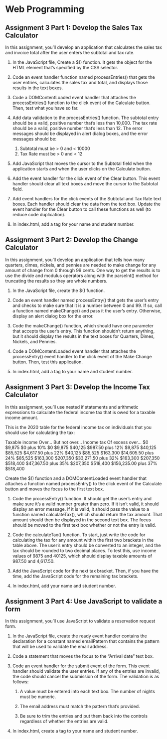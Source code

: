 # Web  Programming

## Assignment 3 Part 1: Develop the Sales Tax Calculator

In this assignment, you’ll develop an application that calculates the sales tax and invoice total after the user enters the subtotal and tax rate.

1.	In the JavaScript file, Create a $() function. It gets the object for the HTML element that’s specified by the CSS selector.

2.	Code an event handler function named processEntries() that gets the user entries, calculates the sales tax and total, and displays those results in the text boxes.

3.	Code a DOMContentLoaded event handler that attaches the processEntries() function to the click event of the Calculate button. Then, test what you have so far.

4.	Add data validation to the processEntries() function. The subtotal entry should be a valid, positive number that’s less than 10,000. The tax rate should be a valid, positive number that’s less than 12. The error messages should be displayed in alert dialog boxes, and the error messages should be:

	1. Subtotal must be > 0 and < 10000 
	2. Tax Rate must be > 0 and < 12

5.	Add JavaScript that moves the cursor to the Subtotal field when the application starts and when the user clicks on the Calculate button.

6.	Add the event handler for the click event of the Clear button. This event handler should clear all text boxes and move the cursor to the Subtotal field.

7.	Add event handlers for the click events of the Subtotal and Tax Rate text boxes. Each handler should clear the data from the text box. Update the event handler for the Clear button to call these functions as well (to reduce code duplication).
 
9.	In index.html, add a tag for  your name and student number.


## Assignment 3 Part 2: Develop the Change Calculator

In this assignment, you’ll develop an application that tells how many quarters, dimes, nickels, and pennies are needed to make change for any amount of change from 0 through 99 cents. One way to get the results is to use the divide and modulus operators along with the parseInt() method for truncating the results so they are whole numbers.

1.	In the JavaScript file, create the $() function.

2.	Code an event handler named processEntry() that gets the user’s entry and checks to make sure that it is a number between 0 and 99. If so, call a function named makeChange() and pass it the user’s entry. Otherwise, display an alert dialog box for the error.

3.	Code the makeChange() function, which should have one parameter that accepts the user’s entry. This function shouldn’t return anything, but it should display the results in the text boxes for Quarters, Dimes, Nickels, and Pennies.

4.	Code a DOMContentLoaded event handler that attaches the processEntry() event handler to the click event of the Make Change button. Then, test this application.

5.	In index.html, add a tag to your name and student number.


## Assignment 3 Part 3: Develop the Income Tax Calculator

In this assignment, you’ll use nested if statements and arithmetic expressions to calculate the federal income tax that is owed for a taxable income amount.

This is the 2020 table for the federal income tax on individuals that you should use for calculating the tax:

Taxable income Over…   But not over…		Income tax			      Of excess over…
$0                     $9,875	          $0 plus 10%	          $0
$9,875	               $40,125	        $987.50 plus 12%	    $9,875
$40,125	               $85,525	        $4,617.50 plus 22%	  $40,125
$85,525	               $163,300	        $14,605.50 plus 24%	  $85,525
$163,300	             $207,350	        $33,271.50 plus 32%	  $163,300
$207,350	             $518,400	        $47,367.50 plus 35%	  $207,350
$518,400		                            $156,235.00 plus 37%	$518,400
			
Create the $() function and a DOMContentLoaded event handler that attaches a function named processEntry() to the click event of the Calculate button and moves the focus to the first text box.

1.	Code the processEntry() function. It should get the user’s entry and make sure it’s a valid number greater than zero. If it isn’t valid, it should display an error message. If it is valid, it should pass the value to a function named calculateTax(), which should return the tax amount. That amount should then be displayed in the second text box. The focus should be moved to the first text box whether or not the entry is valid.

2.	Code the calculateTax() function. To start, just write the code for calculating the tax for any amount within the first two brackets in the table above. The user’s entry should be converted to an integer, and the tax should be rounded to two decimal places. To test this, use income values of 9875 and 40125, which should display taxable amounts of 987.50 and 4,617.50.

3.	Add the JavaScript code for the next tax bracket. Then, if you have the time, add the JavaScript code for the remaining tax brackets.

4.	In index.html, add your name and student number. 


## Assignment 3 Part 4: Use JavaScript to validate a form

In this assignment, you’ll use JavaScript to validate a reservation request form.

1.	In the JavaScript file, create the ready event handler contains the declaration for a constant named emailPattern that contains the pattern that will be used to validate the email address.

2.	Code a statement that moves the focus to the “Arrival date” text box.

3.	Code an event handler for the submit event of the form. This event handler should validate the user entries. If any of the entries are invalid, the code should cancel the submission of the form. The validation is as follows:

	1. A value must be entered into each text box. The number of nights must be numeric.

	2. The email address must match the pattern that’s provided.

	3. Be sure to trim the entries and put them back into the controls regardless of whether the entries are valid.

4.	In index.html, create a tag to your name and student number.
